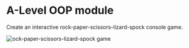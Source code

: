 # A-Level OOP module
Create an interactive rock-paper-scissors-lizard-spock console game. 

![ock-paper-scissors-lizard-spock game](https://interesko.info/ava/wp-content/uploads/2012/03/kamen-nozhn-bum9.jpg)
